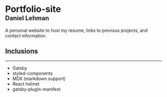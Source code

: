 # Portfolio-site <br> <span style="font-size:.7em">Daniel Lehman</span>

A personal website to host my resume, links to previous projects, and contact information.
<br>

## Inclusions

---

- Gatsby
- styled-components
- MDX (markdown support)
- React helmet
- gatsby-plugin-manifest
